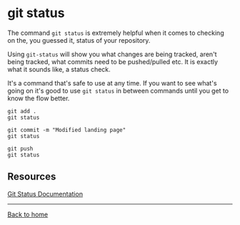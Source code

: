 # git status 

The command `git status` is extremely helpful when it comes to checking on the, you guessed it, status of your repository. 

Using `git-status` will show you what changes are being tracked, aren't being tracked, what commits need to be pushed/pulled etc. It is exactly what it sounds like, a status check. 

It's a command that's safe to use at any time. If you want to see what's going on it's good to use `git status` in between commands until you get to know the flow better. 

```
git add . 
git status

git commit -m "Modified landing page"
git status 

git push 
git status 
```

## Resources 

[Git Status Documentation](https://git-scm.com/docs/git-status)

---

[Back to home](../README.md)

